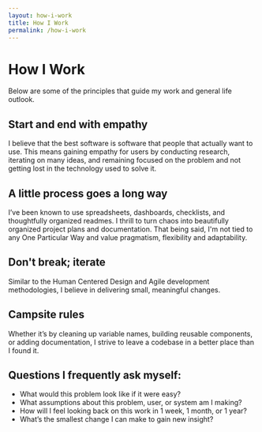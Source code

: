 ```yaml
---
layout: how-i-work
title: How I Work
permalink: /how-i-work
---
```

# How I Work
Below are some of the principles that guide my work and general life outlook.

## Start and end with empathy
I believe that the best software is software that people that actually want to use. This means gaining empathy for users by conducting research, iterating on many ideas, and remaining focused on the problem and not getting lost in the technology used to solve it.

## A little process goes a long way
I’ve been known to use spreadsheets, dashboards, checklists, and thoughtfully organized readmes. I thrill to turn chaos into beautifully organized project plans and documentation. That being said, I'm not tied to any One Particular Way and value pragmatism, flexibility and adaptability.

## Don't break; iterate
Similar to the Human Centered Design and Agile development methodologies, I believe in delivering small, meaningful changes.

## Campsite rules
Whether it’s by cleaning up variable names, building reusable components, or adding documentation, I strive to leave a codebase in a better place than I found it.

## Questions I frequently ask myself:
- What would this problem look like if it were easy?
- What assumptions about this problem, user, or system am I making?
- How will I feel looking back on this work in 1 week, 1 month, or 1 year?
- What’s the smallest change I can make to gain new insight?
